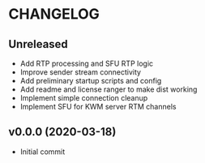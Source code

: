 # CHANGELOG

## Unreleased

- Add RTP processing and SFU RTP logic
- Improve sender stream connectivity
- Add preliminary startup scripts and config
- Add readme and license ranger to make dist working
- Implement simple connection cleanup
- Implement SFU for KWM server RTM channels


## v0.0.0 (2020-03-18)

- Initial commit

